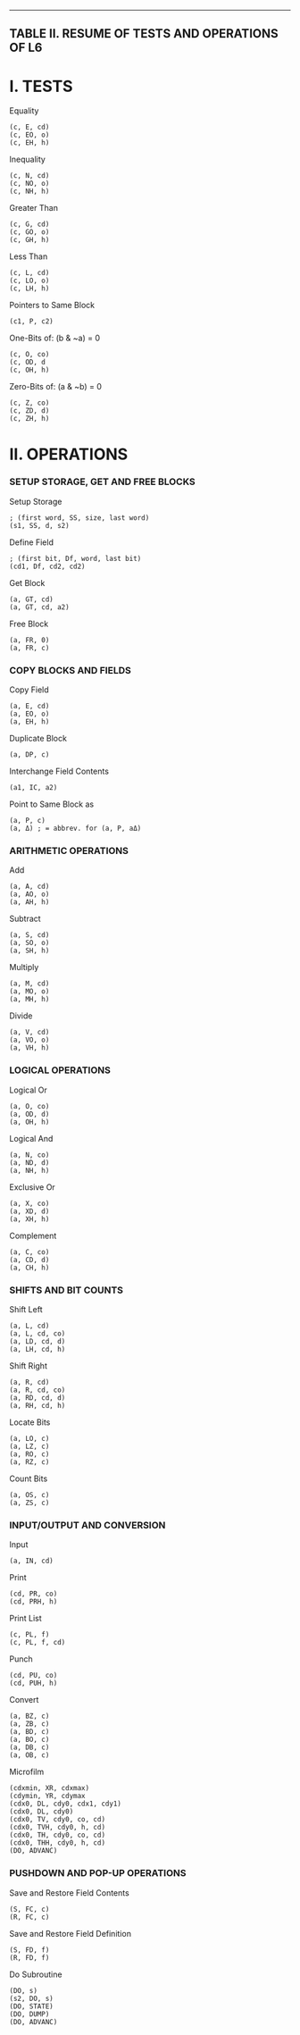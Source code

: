 ------------------------------------------------
TABLE II. RESUME OF TESTS AND OPERATIONS OF L6
------------------------------------------------

# I. TESTS

Equality
```l6
(c, E, cd)
(c, EO, o)
(c, EH, h)
```

Inequality
```l6
(c, N, cd)
(c, NO, o)
(c, NH, h)
```

Greater Than
```l6
(c, G, cd)
(c, GO, o)
(c, GH, h)
```

Less Than
```l6
(c, L, cd)
(c, LO, o)
(c, LH, h)
```


Pointers to
Same Block
```l6
(c1, P, c2)
```

One-Bits of: (b & ~a) = 0
```l6
(c, O, co)
(c, OD, d
(c, OH, h)
```

Zero-Bits of: (a & ~b) = 0
```l6
(c, Z, co)
(c, ZD, d)
(c, ZH, h)
```

# II. OPERATIONS
### SETUP STORAGE, GET AND FREE BLOCKS

Setup Storage
```l6
; (first word, SS, size, last word)
(s1, SS, d, s2)
```

Define Field
```l6
; (first bit, Df, word, last bit)
(cd1, Df, cd2, cd2)
```

Get Block
```l6
(a, GT, cd)
(a, GT, cd, a2)
```

Free Block
```l6
(a, FR, 0)
(a, FR, c)
```

### COPY BLOCKS AND FIELDS

Copy Field
```l6
(a, E, cd)
(a, EO, o)
(a, EH, h)
```

Duplicate Block
```l6
(a, DP, c)
```

Interchange Field Contents
```l6
(a1, IC, a2)
```

Point to Same Block as
```l6
(a, P, c)
(a, Δ) ; = abbrev. for (a, P, aΔ)
```

### ARITHMETIC OPERATIONS

Add
```l6
(a, A, cd)
(a, AO, o)
(a, AH, h)
```

Subtract
```l6
(a, S, cd)
(a, SO, o)
(a, SH, h)
```

Multiply
```l6
(a, M, cd)
(a, MO, o)
(a, MH, h)
```

Divide
```l6
(a, V, cd)
(a, VO, o)
(a, VH, h)
```

### LOGICAL OPERATIONS

Logical Or
```l6
(a, O, co)
(a, OD, d)
(a, OH, h)
```

Logical And
```l6
(a, N, co)
(a, ND, d)
(a, NH, h)
```

Exclusive Or
```l6
(a, X, co)
(a, XD, d)
(a, XH, h)
```

Complement
```l6
(a, C, co)
(a, CD, d)
(a, CH, h)
```

### SHIFTS AND BIT COUNTS

Shift Left
```l6
(a, L, cd)
(a, L, cd, co)
(a, LD, cd, d)
(a, LH, cd, h)
```

Shift Right
```l6
(a, R, cd)
(a, R, cd, co)
(a, RD, cd, d)
(a, RH, cd, h)
```

Locate Bits
```l6
(a, LO, c)
(a, LZ, c)
(a, RO, c)
(a, RZ, c)
```

Count Bits
```l6
(a, OS, c)
(a, ZS, c)
```

### INPUT/OUTPUT AND CONVERSION

Input
```l6
(a, IN, cd)
```

Print
```l6
(cd, PR, co)
(cd, PRH, h)
```

Print List
```l6
(c, PL, f)
(c, PL, f, cd)
```

Punch
```l6
(cd, PU, co)
(cd, PUH, h)
```

Convert
```l6
(a, BZ, c)
(a, ZB, c)
(a, BD, c)
(a, BO, c)
(a, DB, c)
(a, OB, c)
```

Microfilm
```l6
(cdxmin, XR, cdxmax)
(cdymin, YR, cdymax
(cdx0, DL, cdy0, cdx1, cdy1)
(cdx0, DL, cdy0)
(cdx0, TV, cdy0, co, cd)
(cdx0, TVH, cdy0, h, cd)
(cdx0, TH, cdy0, co, cd)
(cdx0, THH, cdy0, h, cd)
(DO, ADVANC)
```

### PUSHDOWN AND POP-UP OPERATIONS

Save and
Restore Field
Contents
```l6
(S, FC, c)
(R, FC, c)
```

Save and
Restore Field
Definition
```l6
(S, FD, f)
(R, FD, f)
```

Do Subroutine
```l6
(DO, s)
(s2, DO, s)
(DO, STATE)
(DO, DUMP)
(DO, ADVANC)
```
